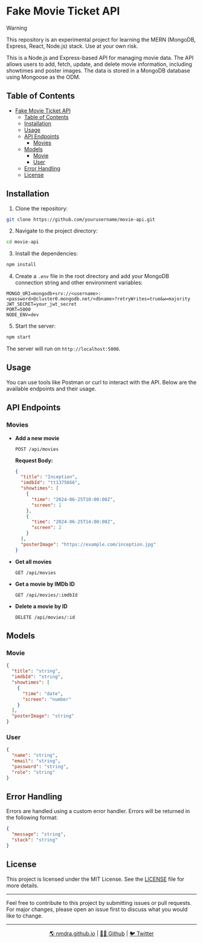 # Fake Movie Ticket API

> [!WARNING]  
> This repository is an experimental project for learning the MERN (MongoDB, Express, React, Node.js) stack.
> Use at your own risk.

This is a Node.js and Express-based API for managing movie data. The API allows users to add, fetch, update, and delete movie information, including showtimes and poster images. The data is stored in a MongoDB database using Mongoose as the ODM.

## Table of Contents

- [Fake Movie Ticket API](#fake-movie-ticket-api)
  - [Table of Contents](#table-of-contents)
  - [Installation](#installation)
  - [Usage](#usage)
  - [API Endpoints](#api-endpoints)
    - [Movies](#movies)
  - [Models](#models)
    - [Movie](#movie)
    - [User](#user)
  - [Error Handling](#error-handling)
  - [License](#license)

## Installation

1. Clone the repository:

```bash
git clone https://github.com/yourusername/movie-api.git
```

2. Navigate to the project directory:

```bash
cd movie-api
```

3. Install the dependencies:

```bash
npm install
```

4. Create a `.env` file in the root directory and add your MongoDB connection string and other environment variables:

```plaintext
MONGO_URI=mongodb+srv://<username>:<password>@cluster0.mongodb.net/<dbname>?retryWrites=true&w=majority
JWT_SECRET=your_jwt_secret
PORT=5000
NODE_ENV=dev
```

5. Start the server:

```bash
npm start
```

The server will run on `http://localhost:5000`.

## Usage

You can use tools like Postman or curl to interact with the API. Below are the available endpoints and their usage.

## API Endpoints

### Movies

- **Add a new movie**

  ```http
  POST /api/movies
  ```

  **Request Body:**

  ```json
  {
    "title": "Inception",
    "imdbId": "tt1375666",
    "showtimes": [
      {
        "time": "2024-06-25T10:00:00Z",
        "screen": 1
      },
      {
        "time": "2024-06-25T14:00:00Z",
        "screen": 2
      }
    ],
    "posterImage": "https://example.com/inception.jpg"
  }
  ```

- **Get all movies**

  ```http
  GET /api/movies
  ```

- **Get a movie by IMDb ID**

  ```http
  GET /api/movies/:imdbId
  ```

- **Delete a movie by ID**

  ```http
  DELETE /api/movies/:id
  ```

## Models

### Movie

```json
{
  "title": "string",
  "imdbId": "string",
  "showtimes": [
    {
      "time": "date",
      "screen": "number"
    }
  ],
  "posterImage": "string"
}
```

### User

```json
{
  "name": "string",
  "email": "string",
  "password": "string",
  "role": "string"
}
```

## Error Handling

Errors are handled using a custom error handler. Errors will be returned in the following format:

```json
{
  "message": "string",
  "stack": "string"
}
```

## License

This project is licensed under the MIT License. See the [LICENSE](LICENSE) file for more details.

---

Feel free to contribute to this project by submitting issues or pull requests. For major changes, please open an issue first to discuss what you would like to change.

---

<div align="center">
  <a href="https://nmdra.github.io"> 🌎 nmdra.github.io</a> |
  <a href="https://github.com/nmdra"> 👨‍💻 Github</a> |
  <a href="https://twitter.com/nimendra_"> 🐦 Twitter</a>
</div>
